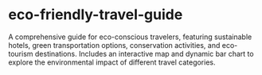 # eco-friendly-travel-guide
A comprehensive guide for eco-conscious travelers, featuring sustainable hotels, green transportation options, conservation activities, and eco-tourism destinations. Includes an interactive map and dynamic bar chart to explore the environmental impact of different travel categories.
